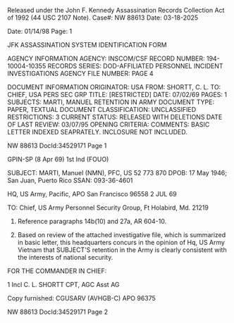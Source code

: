 Released under the John F. Kennedy
Assassination Records Collection Act of
1992 (44 USC 2107 Note). Case#: NW
88613 Date: 03-18-2025

Date: 01/14/98
Page: 1

JFK ASSASSINATION SYSTEM
IDENTIFICATION FORM

AGENCY INFORMATION
AGENCY: INSCOM/CSF
RECORD NUMBER: 194-10004-10355
RECORDS SERIES: DOD-AFFILIATED PERSONNEL INCIDENT INVESTIGATIONS
AGENCY FILE NUMBER: PAGE 4

DOCUMENT INFORMATION
ORIGINATOR: USA
FROM: SHORTT, C. L.
TO: CHIEF, USA PERS SEC GRP
TITLE: [RESTRICTED]
DATE: 07/02/69
PAGES: 1
SUBJECTS: MARTI, MANUEL
RETENTION IN ARMY
DOCUMENT TYPE: PAPER, TEXTUAL DOCUMENT
CLASSIFICATION: UNCLASSIFIED
RESTRICTIONS: 3
CURRENT STATUS: RELEASED WITH DELETIONS
DATE OF LAST REVIEW: 03/07/95
OPENING CRITERIA:
COMMENTS: BASIC LETTER INDEXED SEAPRATELY. INCLOSURE NOT INCLUDED.

NW 88613 DocId:34529171 Page 1

GPIN-SP (8 Apr 69) 1st Ind (FOUO)

SUBJECT: MARTI, Manuel (NMN), PFC, US 52 773 870
DPOB: 17 May 1946; San Juan, Puerto Rico
SSAN: 093-36-4601

HQ, US Army, Pacific, APO San Francisco 96558 2 JUL 69

TO: Chief, US Army Personnel Security Group, Ft Holabird, Md. 21219

1. Reference paragraphs 14b(10) and 27a, AR 604-10.

2. Based on review of the attached investigative file, which is summarized in basic letter, this headquarters concurs in the opinion of Hq, US Army Vietnam that SUBJECT'S retention in the Army is clearly consistent with the interests of national security.

FOR THE COMMANDER IN CHIEF:

1 Incl
C. L. SHORTT
CPT, AGC
Asst AG

Copy furnished:
CGUSARV (AVHGB-C)
APO 96375

NW 88613 DocId:34529171 Page 2
